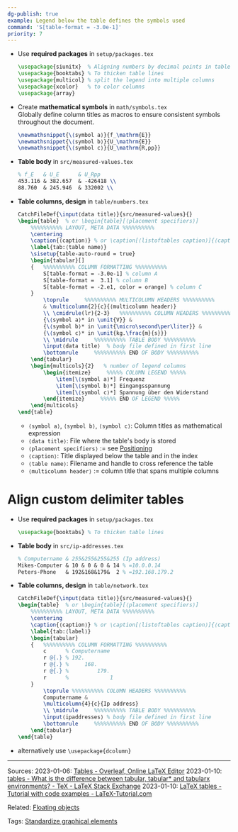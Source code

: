 ```yaml
---
dg-publish: true
example: Legend below the table defines the symbols used
command: 'S[table-format = -3.0e-1]'
priority: 7
---
```


- Use **required packages** in `setup/packages.tex`  
    ```latex
    \usepackage{siunitx}  % Aligning numbers by decimal points in table columns
    \usepackage{booktabs} % To thicken table lines
    \usepackage{multicol} % split the legend into multiple columns
    \usepackage{xcolor}   % to color columns
    \usepackage{array}
    ```

- Create **mathematical symbols** in `math/symbols.tex`  
    Globally define column titles as macros to ensure consistent symbols throughout the document.  
    ```latex
    \newmathsnippet{\⟨symbol a⟩}{f_\mathrm{E}}
    \newmathsnippet{\⟨symbol b⟩}{U_\mathrm{E}}
    \newmathsnippet{\⟨symbol c⟩}{U_\mathrm{R,pp}}
    ```

- **Table body** in `src/measured-values.tex`  
    ```latex
    % f_E   & U_E      & U_Rpp
    453.116 & 382.657  & -426418 \\
    88.760  & 245.946  & 332002 \\
    ```

- **Table columns, design** in `table/numbers.tex`
    ```latex
    CatchFileDef{\input⟨data title⟩}{src/measured-values}{}
    \begin{table}  % or \begin{table}[⟨placement specifiers⟩]
        %%%%%%%%%% LAYOUT, META DATA %%%%%%%%%%
        \centering
        \caption{⟨caption⟩} % or \caption[⟨listoftables caption⟩]{⟨caption⟩}
        \label{tab:⟨table name⟩}
        \sisetup{table-auto-round = true}
        \begin{tabular}[]
        {   %%%%%%%%%% COLUMN FORMATTING %%%%%%%%%%
            S[table-format = -3.0e-1] % column A
            S[table-format =  3.1] % column B
            S[table-format = -2.e1, color = orange] % column C
        }
            \toprule     %%%%%%%%%% MULTICOLUMN HEADERS %%%%%%%%%%
            & \multicolumn{2}{c}{⟨multicolumn header⟩} 
            \\ \cmidrule(lr){2-3}   %%%%%%%%%% COLUMN HEADERS %%%%%%%%%%
            {\⟨symbol a⟩* in \unit{V}} &
            {\⟨symbol b⟩* in \unit{\micro\second\per\liter}} &
            {\⟨symbol c⟩* in \unit{kg.\frac{m}{s}}}
            \\ \midrule     %%%%%%%%%% TABLE BODY %%%%%%%%%%
            \input⟨data title⟩  % body file defined in first line
            \bottomrule     %%%%%%%%%% END OF BODY %%%%%%%%%%
        \end{tabular}
        \begin{multicols}{2}   % number of legend columns
            \begin{itemize}     %%%%% COLUMN LEGEND %%%%%
                \item[\⟨symbol a⟩*] Frequenz
                \item[\⟨symbol b⟩*] Eingangsspannung
                \item[\⟨symbol c⟩*] Spannung über den Widerstand
            \end{itemize}     %%%%% END OF LEGEND %%%%%
        \end{multicols}
    \end{table}
    ```

    - `⟨symbol a⟩`, `⟨symbol b⟩`, `⟨symbol c⟩`: Column titles as mathematical expression
    - `⟨data title⟩`: File where the table's body is stored
    - `⟨placement specifiers⟩` := see [Positioning](#positioning)
    - `⟨caption⟩`: Title displayed below the table and in the index
    - `⟨table name⟩`: Filename and handle to cross reference the table
    - `⟨multicolumn header⟩` := column title that spans multiple columns

# Align custom delimiter tables

- Use **required packages** in `setup/packages.tex`  
    ```latex
    \usepackage{booktabs} % To thicken table lines
    ```

- **Table body** in `src/ip-addresses.tex`  
    ```latex
    % Computername & 255&255&255&255 (Ip address)
    Mikes-Computer & 10 & 0 & 0 & 14 % =10.0.0.14
    Peters-Phone   & 192&168&179&  2 % =192.168.179.2
    ```

- **Table columns, design** in `table/network.tex`
    ```latex
    CatchFileDef{\input⟨data title⟩}{src/measured-values}{}
    \begin{table}  % or \begin{table}[⟨placement specifiers⟩]
        %%%%%%%%%% LAYOUT, META DATA %%%%%%%%%%
        \centering
        \caption{⟨caption⟩} % or \caption[⟨listoftables caption⟩]{⟨caption⟩}
        \label{tab:⟨label⟩}
        \begin{tabular}
        {   %%%%%%%%%% COLUMN FORMATTING %%%%%%%%%%
            c      % Computername
            r @{.} % 192.
            r @{.} %     168.
            r @{.} %         179.
            r      %             1
        }
            \toprule %%%%%%%%%% COLUMN HEADERS %%%%%%%%%%
            Computername &
            \multicolumn{4}{c}{Ip address}
            \\ \midrule     %%%%%%%%%% TABLE BODY %%%%%%%%%%
            \input⟨ipaddresses⟩ % body file defined in first line
            \bottomrule     %%%%%%%%%% END OF BODY %%%%%%%%%%
        \end{tabular}
    \end{table}
    ```

- alternatively use `\usepackage{dcolumn}`


---


Sources:
2023-01-06: [Tables - Overleaf, Online LaTeX Editor](https://www.overleaf.com/learn/latex/Tables)
2023-01-10: [tables - What is the difference between tabular, tabular* and tabularx environments? - TeX - LaTeX Stack Exchange](https://tex.stackexchange.com/questions/341205/what-is-the-difference-between-tabular-tabular-and-tabularx-environments)
2023-01-10: [LaTeX tables - Tutorial with code examples - LaTeX-Tutorial.com](https://latex-tutorial.com/tutorials/tables/)

Related:
[Floating objects](Floating%20objects.md)

Tags:
[Standardize graphical elements](Standardize%20graphical%20elements.md)
